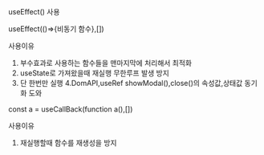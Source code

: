useEffect() 사용

useEffect(()=>{비동기 함수},[])


사용이유
1. 부수효과로 사용하는 함수들을 맨마지막에 처리해서 최적화
2. useState로 가져왔을때 재실행 무한루프 발생 방지
3. 단 한번만 실행
4.DomAPI,useRef showModal(),close()의 속성값,상태값 동기화 도와 



const a = useCallBack(function a(),[])

사용이유
1. 재실행할때 함수를 재생성을 방지
